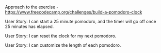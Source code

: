 Approach to the exercise - https://www.freecodecamp.org/challenges/build-a-pomodoro-clock

User Story: I can start a 25 minute pomodoro, and the timer will go off once 25 minutes has elapsed.

User Story: I can reset the clock for my next pomodoro.

User Story: I can customize the length of each pomodoro.
